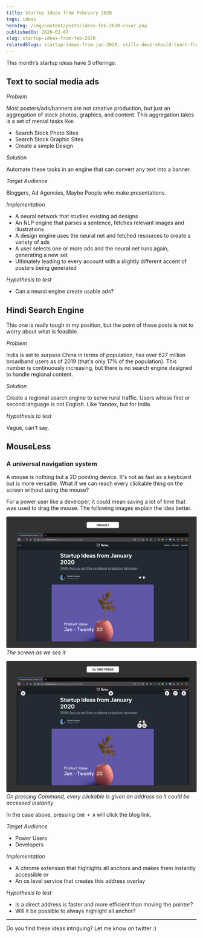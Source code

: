 ```yaml
---
title: Startup Ideas from February 2020
tags: ideas
heroImg: /img/content/posts/ideas-feb-2020-cover.png
publishedOn: 2020-02-07
slug: startup-ideas-from-feb-2020
relatedSlugs: startup-ideas-from-jan-2020, skills-devs-should-learn-from-sales, clojure-424-days
---
```


This month's startup ideas have 3 offerings:

## Text to social media ads

*Problem*

Most posters/ads/banners are not creative production, but just an aggregation of stock photos, graphics, and content.
This aggregation takes is a set of menial tasks like: 
- Search Stock Photo Sites
- Search Stock Graphic Sites
- Create a simple Design

*Solution*

Automate these tasks in an engine that can convert any text into a banner. 

*Target Audience*

Bloggers, Ad Agencies, Maybe People who make presentations.

*Implementation*

- A neural network that studies existing ad designs
- An NLP engine that parses a sentence, fetches relevant images and illustrations
- A design engine uses the neural net and fetched resources to create a variety of ads
- A user selects one or more ads and the neural net runs again, generating a new set
- Ultimately leading to every account with a slightly different accent of posters being generated

*Hypothesis to test*
- Can a neural engine create usable ads?


## Hindi Search Engine
This one is really tough in my position, but the point of these posts is not to worry about what is feasible. 

*Problem*

India is set to surpass China in terms of population, has over 627 million broadband users as of 2019 (that's only 17% of the population).
This number is continuously increasing, but there is no search engine designed to handle regional content.

*Solution*

Create a regional search engine to serve rural traffic. Users whose first or second language is not English. Like Yandex, but for India.


*Hypothesis to test*

Vague, can't say.


## MouseLess
### A universal navigation system

A mouse is nothing but a 2D pointing device. It's not as fast as a keyboard but is more versatile. 
What if we can reach every clickable thing on the screen without using the mouse?

For a power user like a developer, it could mean saving a lot of time that was used to drag the mouse.
The following images explain the idea better.

![](/img/content/posts/mouseless-default.png)
*The screen as we see it*

![](/img/content/posts/mouseless-on-cmd-press.png)
*On pressing Command, every clickable is given an address so it could be accessed instantly*

In the case above, pressing `Cmd + A` will click the blog link.

*Target Audience*
- Power Users
- Developers

*Implementation*
- A chrome extension that highlights all anchors and makes them instantly accessible or
- An os level service that creates this address overlay

*Hypothesis to test*
- Is a direct address is faster and more efficient than moving the pointer?
- Will it be possible to always highlight all anchor?

---

Do you find these ideas intriguing? Let me know on twitter :)
